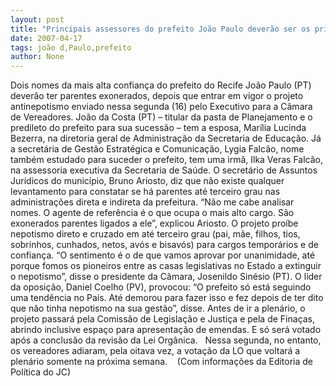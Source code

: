 ```yaml
---
layout: post
title: "Principais assessores do prefeito João Paulo deverão ser os primeiros a ter parentes exonerados"
date: 2007-04-17
tags: joão d,Paulo,prefeito
author: None
---
```



Dois nomes da mais alta confiança do prefeito do Recife João Paulo (PT) deverão ter parentes exonerados, depois que entrar em vigor o projeto antinepotismo enviado&nbsp;nessa segunda (16)&nbsp;pelo Executivo para a Câmara de Vereadores. 
João da Costa (PT) – titular da pasta de Planejamento e o predileto do prefeito para sua sucessão – tem a esposa, Marília Lucinda Bezerra, na diretoria geral de Administração da Secretaria de Educação. 
Já a secretária de Gestão Estratégica e Comunicação, Lygia Falcão, nome também estudado para suceder o prefeito, tem uma irmã, Ilka Veras Falcão, na assessoria executiva da Secretaria de Saúde. 
O&nbsp;secretário de Assuntos Jurídicos do município, Bruno Ariosto,&nbsp;diz que não existe qualquer levantamento para constatar se há parentes até terceiro grau&nbsp;nas administrações direta e indireta da prefeitura. 
“Não me cabe analisar nomes. O agente de referência é o que ocupa o mais alto cargo. São exonerados parentes ligados a ele”, explicou Ariosto. 
O projeto proíbe nepotismo direto e cruzado em até terceiro grau (pai, mãe, filhos, tios, sobrinhos, cunhados, netos, avós e bisavós) para cargos temporários e de confiança. 
“O sentimento é o de que vamos aprovar por unanimidade, até porque fomos os pioneiros entre as casas legislativas no Estado a extinguir o nepotismo”, disse o presidente da Câmara, Josenildo Sinésio (PT). 
O líder da oposição, Daniel Coelho (PV), provocou: “O prefeito só está seguindo uma tendência no País. Até demorou para fazer isso e fez depois de ter dito que não tinha nepotismo na sua gestão”, disse. 
Antes de ir a plenário, o projeto&nbsp;passará pela Comissão de Legislação e Justiça e pela de Finaças, abrindo inclusive espaço para apresentação de emendas. E só será votado após a conclusão da revisão da&nbsp;Lei Orgânica.
&nbsp;
Nessa segunda, no entanto, os vereadores adiaram, pela oitava vez, a votação da LO que voltará a plenário somente na próxima semana.&nbsp;
&nbsp;
(Com informações da Editoria de Política do JC) 